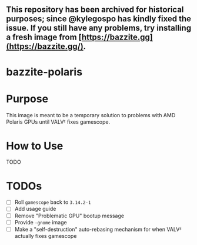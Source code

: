 ## This repository has been archived for historical purposes; since @kylegospo has kindly fixed the issue. If you still have any problems, try installing a fresh image from [https://bazzite.gg](https://bazzite.gg/).

# bazzite-polaris

# Purpose
This image is meant to be a temporary solution to problems with AMD Polaris GPUs until VALVᴱ fixes gamescope.

# How to Use
TODO

# TODOs
- [ ] Roll `gamescope` back to `3.14.2-1`
- [ ] Add usage guide
- [ ] Remove "Problematic GPU" bootup message
- [ ] Provide `-gnome` image
- [ ] Make a "self-destruction" auto-rebasing mechanism for when VALVᴱ actually fixes gamescope
